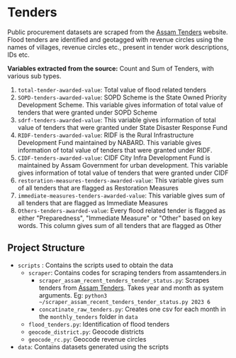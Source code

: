 # Tenders
Public procurement datasets are scraped from the [Assam Tenders](https://assamtenders.gov.in/nicgep/app) website. Flood tenders are identified and geotagged with revenue circles using the names of villages, revenue circles etc., present in tender work descriptions, IDs etc.

**Variables extracted from the source:** Count and Sum of Tenders, with various sub types.
1. `total-tender-awarded-value`: Total value of flood related tenders
2. `SOPD-tenders-awarded-value`: SOPD Scheme is the State Owned Priority Development Scheme. This variable gives information of total value of tenders that were granted under SOPD Scheme
3. `sdrf-tenders-awarded-value`: This variable gives information of total value of tenders that were granted under State Disaster Response Fund
4. `RIDF-tenders-awarded-value`: RIDF is the Rural Infrastructure Development Fund maintained by NABARD. This variable gives information of total value of tenders that were granted under RIDF.
5. `CIDF-tenders-awarded-value`: CIDF City Infra Development Fund is maintained by Assam Government for urban development. This variable gives information of total value of tenders that were granted under CIDF
6. `restoration-measures-tenders-awarded-value`: This variable gives sum of all tenders that are flagged as Restoration Measures
7. `immediate-measures-tenders-awarded-value`: This variable gives sum of all tenders that are flagged as Immediate Measures
8. `Others-tenders-awarded-value`: Every flood related tender is flagged as either "Preparedness", "Immediate Measure" or "Other" based on key words. This column gives sum of all tenders that are flagged as Other

## Project Structure
- `scripts` : Contains the scripts used to obtain the data
    - `scraper`: Contains codes for scraping tenders from assamtenders.in
        - `scraper_assam_recent_tenders_tender_status.py`: Scrapes tenders from [Assam Tenders](https://assamtenders.gov.in/nicgep/app). Takes year and month as system arguments. Eg: `python3 ~/scraper_assam_recent_tenders_tender_status.py 2023 6`
        - `concatinate_raw_tenders.py`: Creates one csv for each month in the `monthly_tenders` folder in `data`
    - `flood_tenders.py`: Identification of flood tenders
    - `geocode_district.py`: Geocode districts
    - `geocode_rc.py`: Geocode revenue circles
- `data`: Contains datasets generated using the scripts